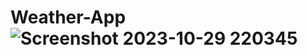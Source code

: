 # Weather-App![Screenshot 2023-10-29 220345](https://github.com/Sammar-Hayat/Weather-App/assets/126334600/859c0658-6df8-47c7-ae95-62e37050860c)
